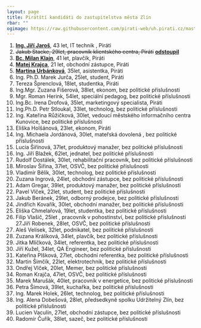 ```yaml
---
layout: page
title: Pirátští kandidáti do zastupitelstva města Zlín
rbar: ""
ogimage: https://raw.githubusercontent.com/pirati-web/uh.pirati.cz/master/assets/img/miscellaneous/fbkandidatix.jpg
---
```


1. [**Ing. Jiří Jaroš**](/lide/jiri-jaros), 43 let, IT technik ,  Piráti
2. ~~Jakub Stacke, 29let, pracovník klientského centra, Piráti~~ [**odstoupil**](https://zlin.pirati.cz/aktuality/jakub-stacke-stahl-svou-kandidaturu.html)
3. [**Bc. Milan Klajn**](/lide/milan-klajn), 41 let,  plavčík,  Piráti
4. [**Matej Krajca**](/lide/matej-krajca), 21 let, obchodní zástupce, Piráti
5. [**Martina Urbánková**](/lide/martina-urbankova), 35let, asistentka, Piráti
6. Ing. Ph.D. Marek Jurča, 25let, student, Piráti
7. Tereza Šprenclová, 18let, studentka, Piráti
8. Ing.Mgr. Zuzana Fišerová, 38let, ekonom, bez politické příslušnosti
9. Mgr. Roman Herink, 54let, speciální pedagog,  bez politické příslušnosti
10. Ing.Bc. Irena Drofová, 35let, marketingový specialista, Piráti
11. Ing.Ph.D. Petr Stloukal, 33let, technolog,  bez politické příslušnosti
12. Ing. Kateřina Růžičková, 30let, vedoucí městského informačního centra Kunovice,  bez politické příslušnosti
13. Eliška Holšánová, 23let, ekonom, Piráti
14. Ing. Michaela Jordánová, 30let, mateřská dovolená ,  bez politické příslušnosti
15. Lucia Šiřínová, 37let,  produktový manažer,  bez politické příslušnosti
16. Ing. Jiří Blažek, 62let, jednatel,  bez politické příslušnosti
17. Rudolf Dostálek, 30let, rehabilitační pracovník,  bez politické příslušnosti
18. Miroslav Šiřina, 37let, OSVČ,  bez politické příslušnosti
19. Vladimír Bělík, 30let, technolog,  bez politické příslušnosti
20. Zuzana Ingrová, 24let, obchodní zástupce,  bez politické příslušnosti
21. Adam Gregar, 39let, produktový manažer,  bez politické příslušnosti
22. Pavel Vlček, 22let, student,  bez politické příslušnosti
23. Jakub Beránek, 29let, odborný prodejce,  bez politické příslušnosti
24. Jindřich Kovařík, 30let, obchodní manažer,  bez politické příslušnosti
25. Eliška Chmelařová, 19let, studentka,  bez politické příslušnosti
26. Filip Vlašič, 25let , pracovník v pohostinství,  bez politické příslušnosti
27.Jiří Robenek, 28let, OSVČ,  bez politické příslušnosti
28. Aleš Velísek, 32let, podnikatel,  bez politické příslušnosti
29. Zuzana Králíková, 34let, plavčík,  bez politické příslušnosti
30. Jitka Mlíčková, 34let, referentka,  bez politické příslušnosti
31. Jiří Kužel, 34let, QA Engineer,  bez politické příslušnosti
32. Kateřina Plšková, 27let, obchodní referentka,  bez politické příslušnosti
33. Martin Šimčík, 22let, elektrotechnik,  bez politické příslušnosti
34. Ondřej Vlček, 20let, Memer,  bez politické příslušnosti
35. Roman Krajča, 47let, OSVČ,  bez politické příslušnosti
36. Marek Marušák, 40let, pracovník v energetice,  bez politické příslušnosti
37. Petra Šímová, 39let, kuchařka,  bez politické příslušnosti
38. Ing. Marek Holek, 26let, technolog,  bez politické příslušnosti
39. Ing. Alena Dobešová, 28let, předsedkyně spolku Udržitelný Zlín,  bez politické příslušnosti
40. Lucien Vaculín, 27let, obchodní zástupce,  bez politické příslušnosti
41. Radomír Čuřík, 38let, sazeč,  bez politické příslušnosti
